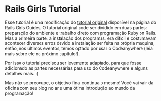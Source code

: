 # Rails Girls Tutorial

Esse tutorial é uma modificação do [tutorial original](http://guides.railsgirls.com/app) disponível na página do Rails Girls Guides.
O tutorial original pode ser dividido em duas partes: preparação do ambiente e trabalho direto com programação Ruby on Rails. Mas a primeira parte, a instalação dos programas, era difícil e costumavam acontecer diversos erros devido a instalação ser feita na própria máquina, então, nos últimos eventos, temos optado por usar o Codeanywhere (leia mais sobre ele no próximo capítulo!).

Por isso o tutorial precisou ser levemente adaptado, para que fosse adicionado as partes necessárias para uso do Codeanywhere e alguns detalhes mais. :)

Mas não se preocupe, o objetivo final continua o mesmo! Você vai sair da oficina com seu blog no ar e uma ótima introdução ao mundo da programação!
